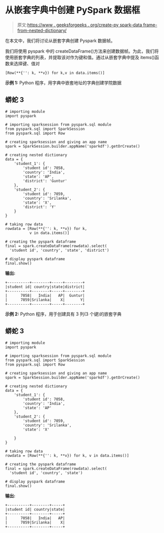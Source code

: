 # 从嵌套字典中创建 PySpark 数据框

> 原文:[https://www . geeksforgeeks . org/create-py spark-data frame-from-nested-dictionary/](https://www.geeksforgeeks.org/create-pyspark-dataframe-from-nested-dictionary/)

在本文中，我们将讨论从嵌套字典创建 Pyspark 数据帧。

我们将使用 pyspark 中的 createDataFrame()方法来创建数据帧。为此，我们将使用嵌套字典的列表，并提取该对作为键和值。通过从嵌套字典中提及 items()函数来选择键、值对

```
[Row(**{'': k, **v}) for k,v in data.items()]
```

**示例 1:** Python 程序，用字典中嵌套地址的字典创建学院数据

## 蟒蛇 3

```
# importing module
import pyspark

# importing sparksession from pyspark.sql module
from pyspark.sql import SparkSession
from pyspark.sql import Row

# creating sparksession and giving an app name
spark = SparkSession.builder.appName('sparkdf').getOrCreate()

# creating nested dictionary
data = {
    'student_1': {
        'student id': 7058,
        'country': 'India',
        'state': 'AP',
        'district': 'Guntur'
    },
    'student_2': {
        'student id': 7059,
        'country': 'Srilanka',
        'state': 'X',
        'district': 'Y'
    }
}

# taking row data
rowdata = [Row(**{'': k, **v}) for k,
           v in data.items()]

# creating the pyspark dataframe
final = spark.createDataFrame(rowdata).select(
  'student id', 'country', 'state', 'district')

# display pyspark dataframe
final.show()
```

**输出:**

```
+----------+--------+-----+--------+
|student id| country|state|district|
+----------+--------+-----+--------+
|      7058|   India|   AP|  Guntur|
|      7059|Srilanka|    X|       Y|
+----------+--------+-----+--------+
```

**示例 2:** Python 程序，用于创建具有 3 列(3 个键)的嵌套字典

## 蟒蛇 3

```
# importing module
import pyspark

# importing sparksession from pyspark.sql module
from pyspark.sql import SparkSession
from pyspark.sql import Row

# creating sparksession and giving an app name
spark = SparkSession.builder.appName('sparkdf').getOrCreate()

# creating nested dictionary
data = {
    'student_1': {
        'student id': 7058,
        'country': 'India',
        'state': 'AP'
    },
    'student_2': {
        'student id': 7059,
        'country': 'Srilanka',
        'state': 'X'

    }
}

# taking row data
rowdata = [Row(**{'': k, **v}) for k, v in data.items()]

# creating the pyspark dataframe
final = spark.createDataFrame(rowdata).select(
  'student id', 'country', 'state')

# display pyspark dataframe
final.show()
```

**输出:**

```
+----------+--------+-----+
|student id| country|state|
+----------+--------+-----+
|      7058|   India|   AP|
|      7059|Srilanka|    X|
+----------+--------+-----+
```
